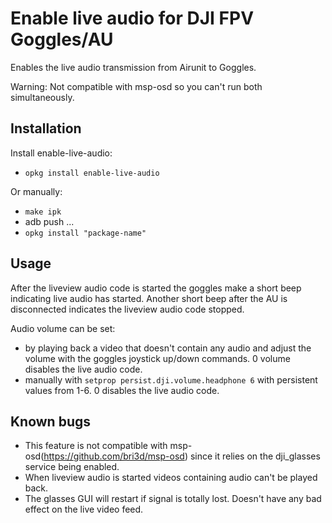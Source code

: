 # Enable live audio for DJI FPV Goggles/AU 
Enables the live audio transmission from Airunit to Goggles.

Warning: Not compatible with msp-osd so you can't run both simultaneously.

## Installation

Install enable-live-audio:
- `opkg install enable-live-audio`



Or manually:
- `make ipk`
- adb push ...
- `opkg install "package-name"`


## Usage

After the liveview audio code is started the goggles make a short beep indicating live audio has started. Another short beep after the AU is disconnected indicates the liveview audio code stopped.

Audio volume can be set:
- by playing back a video that doesn't contain any audio and adjust the volume with the goggles joystick up/down commands. 0 volume disables the live audio code.
- manually with `setprop persist.dji.volume.headphone 6` with persistent values from 1-6. 0 disables the live audio code.


## Known bugs

- This feature is not compatible with msp-osd(https://github.com/bri3d/msp-osd) since it relies on the dji_glasses service being enabled.
- When liveview audio is started videos containing audio can't be played back.
- The glasses GUI will restart if signal is totally lost. Doesn't have any bad effect on the live video feed.
